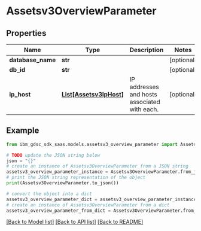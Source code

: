 # Assetsv3OverviewParameter


## Properties

Name | Type | Description | Notes
------------ | ------------- | ------------- | -------------
**database_name** | **str** |  | [optional] 
**db_id** | **str** |  | [optional] 
**ip_host** | [**List[Assetsv3IpHost]**](Assetsv3IpHost.md) | IP addresses and hosts associated with each. | [optional] 

## Example

```python
from ibm_gdsc_sdk_saas.models.assetsv3_overview_parameter import Assetsv3OverviewParameter

# TODO update the JSON string below
json = "{}"
# create an instance of Assetsv3OverviewParameter from a JSON string
assetsv3_overview_parameter_instance = Assetsv3OverviewParameter.from_json(json)
# print the JSON string representation of the object
print(Assetsv3OverviewParameter.to_json())

# convert the object into a dict
assetsv3_overview_parameter_dict = assetsv3_overview_parameter_instance.to_dict()
# create an instance of Assetsv3OverviewParameter from a dict
assetsv3_overview_parameter_from_dict = Assetsv3OverviewParameter.from_dict(assetsv3_overview_parameter_dict)
```
[[Back to Model list]](../README.md#documentation-for-models) [[Back to API list]](../README.md#documentation-for-api-endpoints) [[Back to README]](../README.md)


